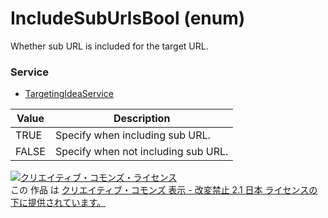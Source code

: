 # IncludeSubUrlsBool (enum)
Whether sub URL is included for the target URL.
### Service
+ [TargetingIdeaService](../services/TargetingIdeaService.md)

| Value | Description | 
|---|---|
| TRUE| Specify when including sub URL. |
| FALSE| Specify when not including sub URL. |
<a rel="license" href="http://creativecommons.org/licenses/by-nd/2.1/jp/"><img alt="クリエイティブ・コモンズ・ライセンス" style="border-width:0" src="https://i.creativecommons.org/l/by-nd/2.1/jp/88x31.png" /></a><br />この 作品 は <a rel="license" href="http://creativecommons.org/licenses/by-nd/2.1/jp/">クリエイティブ・コモンズ 表示 - 改変禁止 2.1 日本 ライセンスの下に提供されています。</a>
